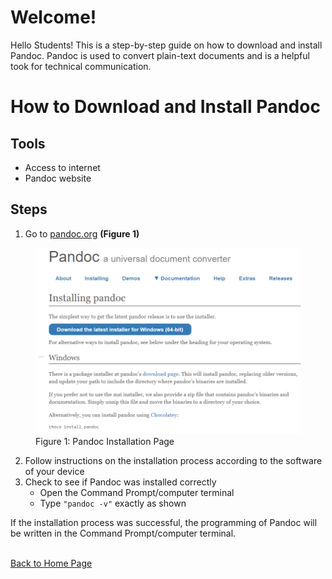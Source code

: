 # Welcome!
Hello Students! This is a step-by-step guide on how to download and install Pandoc. Pandoc is used to convert plain-text documents and is a helpful took for technical communication. 
# How to Download and Install Pandoc

## Tools 
-	Access to internet 
-	Pandoc website

## Steps 
1)	Go to [pandoc.org](https://pandoc.org/installing.html) **(Figure 1)** 


<figure>
<img src="image/pandoc.jpg" alt="PandocImage">
<figcaption>Figure 1: Pandoc Installation Page</figcaption>
</figure>




















2)	Follow instructions on the installation process according to the software of your device
3)	Check to see if Pandoc was installed correctly 
    - Open the Command Prompt/computer terminal 
    - Type `"pandoc -v"` exactly as shown <br> 

If the installation process was successful, the programming of Pandoc will be written in the Command Prompt/computer terminal.
 



<br>[Back to Home Page](index.md) 